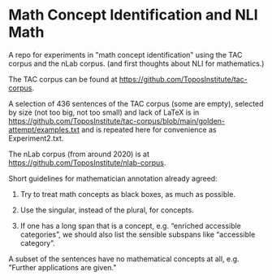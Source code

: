 # Math Concept Identification and NLI Math

A repo for  experiments in "math concept identification" using the TAC corpus and the nLab corpus. (and first thoughts about NLI for mathematics.)

The TAC corpus can be found at https://github.com/ToposInstitute/tac-corpus.

A selection of 436 sentences of the TAC corpus (some are empty), selected by size (not too big, not too small) and lack of LaTeX is in
https://github.com/ToposInstitute/tac-corpus/blob/main/golden-attempt/examples.txt and is repeated here for convenience as Experiment2.txt.

The nLab corpus (from around 2020) is at https://github.com/ToposInstitute/nlab-corpus.


Short guidelines for mathematician annotation already  agreed:

1. Try to treat math concepts as black boxes, as much as possible.

2.  Use the singular, instead of the plural, for concepts.
  
3.  If one has a long span that is a concept, e.g. “enriched accessible categories”, we should also list the sensible subspans like “accessible category”.

A subset of the sentences  have no mathematical concepts at all, e.g. "Further applications are given."


